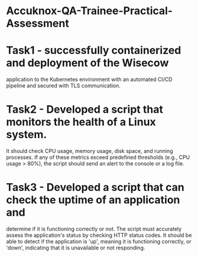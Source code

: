 # Accuknox-QA-Trainee-Practical-Assessment
# Task1 -  successfully containerized and deployment of the Wisecow
application to the Kubernetes environment with an automated CI/CD pipeline and
secured with TLS communication.

# Task2  - Developed a script that monitors the health of a Linux system. 
It should check CPU usage, memory usage, disk space, and running processes. If any of
these metrics exceed predefined thresholds (e.g., CPU usage > 80%), the
script should send an alert to the console or a log file.

# Task3 - Developed a script that can check the uptime of an application and
determine if it is functioning correctly or not. The script must accurately
assess the application's status by checking HTTP status codes. It should be
able to detect if the application is 'up', meaning it is functioning correctly, or
'down', indicating that it is unavailable or not responding.
